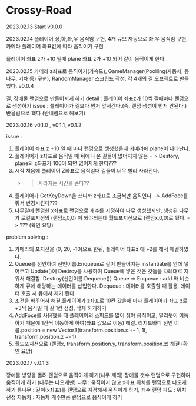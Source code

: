 # Crossy-Road

2023.02.13
Start v0.0.0

2023.02.14
플레이어 상,하,좌,우 움직임 구현, 4개 큐브 자동으로 좌,우 움직임 구현, 카메라 플레이어 좌표값에 따라 움직이기 구현

플레이어 좌표 z가 +10 될때 plane 좌표 z가 +10 되어 같이 움직이게 한다. 

2023.02.15
카메라 z좌표로 움직이기(가속도), GameManager(Poolling(자동차, 통나무, 기차 등) 구현), RandomManager 스크립드 작성. 각 4개의 길 오브젝트로 만들었다.
v0.0.4

길, 장애물 랜덤으로 만들어지게 하기
detail : 플레이어 좌표z가 10씩 갈때마다 랜덤으로 생성하기
issue : 플레이어가 길보다 먼저 앞서간다.(즉, 랜덤 생성이 먼저 안된다.)
        반올림으로 했다 (반내림으로 해보기)


2023.02.16
v0.1.0 , v0.1.1, v0.1.2


issue :

1. 플레이어 좌표 z +10 일 때 마다 랜덤으로 생성했을때 카메라에 plane이 나타난다.
2. 플레이어가 z좌표로 움직일 때 뒤에 나온 길들이 없어지지 않음 
    = > Destory, plane의 z좌표가 100이 되면 없어지게 한다???
3. 시작 처음에 플레이어 Z좌표로 움직일때 길들이 너무 빨리 사라진다.
    - > 사라지는 시간을 준다??
4. 플레이어가 GetKeyDown을 쓰니까 z좌표로 조금씩만 움직인다.
    -> AddFoce를 줘서 변경시킨다???
5. 나무길에 랜덤한 x좌표로 랜덤으로 개수를 지정하여 나무 생성했지만, 생성된 나무가 로컬포지션의 (랜덤x,0,0) 이 되야되는데 월드포지션으로 (랜덤x,0,0)로 됬다.
   -> ???  (확인 요망)




problem solving :

 1. 카메라의 포지션을 (0, 20, -10)으로 한뒤, 플레이어 좌표z 에 +2를 해서 해결하였다.
 2. Queue를 선언하여 선언이름.Enqueue로 길이 만들어지는 instantiate를 안에 넣어주고  Update()에 Destroy를 사용하여 Queue에 넣은 것은 것들을 차례대로 지워서 해결함. Destroy(선언이름.Dequeue())
        Queue => Enqueue : add 와 비슷하게 큐에 해당하는 데이터를 삽입한다.
                 Dequeue : 데이터를 호출할 때 활용, 데이터 호출 시 큐에서 제거 된다.
3. 조건을 바꾸어서 해결.플레이어가 z좌표로 10칸 갔을때 마다 플레이어가 좌표 z로 +3씩 움직일 때 길 1칸 생성, 삭제 하게하기
4. AddFoce를 사용했을 때 플레이어의 스피드를 많이 줘야 움직이고, 밀리듯이 이동하기 때문에 1칸씩 이동하게 하여(좌표 값으로 이동) 해결. 리지드바디 선언 이름.position = new Vector3(transform.position.x +- 1, 1f, transform.position.z +- 1)
5. 월드포지션으로 (랜덤x, transform.position.y, transform.position.z) 해결  (확인 요망)


2023.02.17
v.0.1.3

장애물 방향을 돌려 랜덤으로 움직이게 하기(나무 제외)
장애물 갯수 랜덤으로 구현하여 움직이게 하기 (나무는 나오게만)
나무 : 움직이지 않고 x좌표 위치를 랜덤으로 나오게 하기
통나무 : 길이(x좌표)를 랜덤으로 지정해서 움직이게 하기, 개수 랜덤
파도 : 위치 선정
자동차 : 자동차 개수만큼 랜덤으로 움직이게 하기

